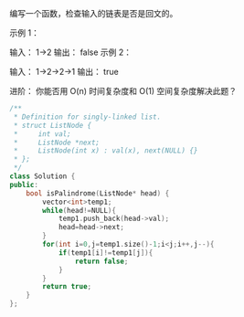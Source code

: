 编写一个函数，检查输入的链表是否是回文的。

 

示例 1：

输入： 1->2
输出： false 
示例 2：

输入： 1->2->2->1
输出： true 


进阶：
你能否用 O(n) 时间复杂度和 O(1) 空间复杂度解决此题？

```cpp
/**
 * Definition for singly-linked list.
 * struct ListNode {
 *     int val;
 *     ListNode *next;
 *     ListNode(int x) : val(x), next(NULL) {}
 * };
 */
class Solution {
public:
    bool isPalindrome(ListNode* head) {
        vector<int>temp1;
        while(head!=NULL){
            temp1.push_back(head->val);
            head=head->next;
        }
        for(int i=0,j=temp1.size()-1;i<j;i++,j--){
            if(temp1[i]!=temp1[j]){
                return false;
            }
        }
        return true;
    }
};
```